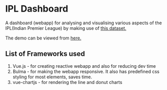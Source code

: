 # IPL Dashboard

A dashboard (webapp) for analysing and visualising various aspects of the  IPL(Indian Premier League) by making use of [this dataset.](https://www.kaggle.com/harsha547/indian-premier-league-csv-dataset)

The demo can be viewed from [here.](https://samarthtambad.github.io/ipl-dash/#/)


## List of Frameworks used

1. Vue.js - for creating reactive webapp and also for reducing dev time
2. Bulma - for making the webapp responsive. It also has predefined css styling for most elements, saves time.
3. vue-chartjs - for rendering the line and donut charts
